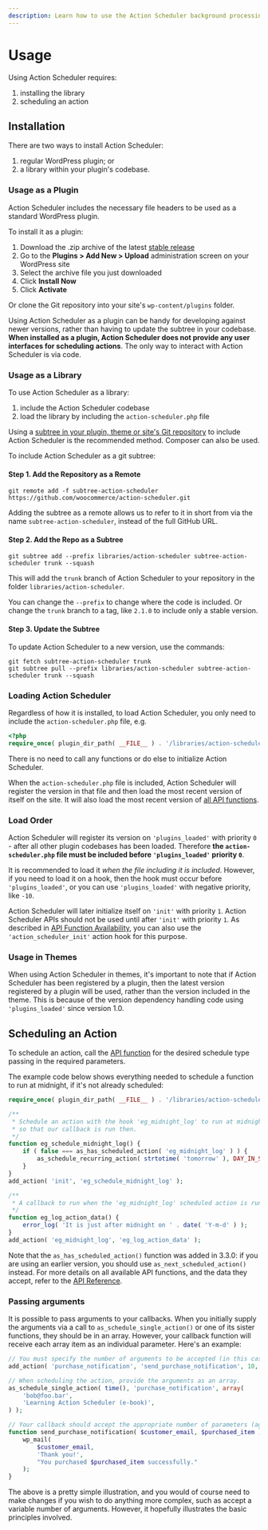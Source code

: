 ```yaml
---
description: Learn how to use the Action Scheduler background processing job queue for WordPress in your WordPress plugin.
---
```

# Usage

Using Action Scheduler requires:

1. installing the library
1. scheduling an action

## Installation

There are two ways to install Action Scheduler:

1. regular WordPress plugin; or
1. a library within your plugin's codebase.

### Usage as a Plugin

Action Scheduler includes the necessary file headers to be used as a standard WordPress plugin.

To install it as a plugin:

1. Download the .zip archive of the latest [stable release](https://github.com/woocommerce/action-scheduler/releases)
1. Go to the **Plugins > Add New > Upload** administration screen on your WordPress site
1. Select the archive file you just downloaded
1. Click **Install Now**
1. Click **Activate**

Or clone the Git repository into your site's `wp-content/plugins` folder.

Using Action Scheduler as a plugin can be handy for developing against newer versions, rather than having to update the subtree in your codebase. **When installed as a plugin, Action Scheduler does not provide any user interfaces for scheduling actions**. The only way to interact with Action Scheduler is via code.

### Usage as a Library

To use Action Scheduler as a library:

1. include the Action Scheduler codebase
1. load the library by including the `action-scheduler.php` file

Using a [subtree in your plugin, theme or site's Git repository](https://www.atlassian.com/blog/git/alternatives-to-git-submodule-git-subtree) to include Action Scheduler is the recommended method. Composer can also be used.

To include Action Scheduler as a git subtree:

#### Step 1. Add the Repository as a Remote

```
git remote add -f subtree-action-scheduler https://github.com/woocommerce/action-scheduler.git
```

Adding the subtree as a remote allows us to refer to it in short from via the name `subtree-action-scheduler`, instead of the full GitHub URL.

#### Step 2. Add the Repo as a Subtree

```
git subtree add --prefix libraries/action-scheduler subtree-action-scheduler trunk --squash
```

This will add the `trunk` branch of Action Scheduler to your repository in the folder `libraries/action-scheduler`.

You can change the `--prefix` to change where the code is included. Or change the `trunk` branch to a tag, like `2.1.0` to include only a stable version.

#### Step 3. Update the Subtree

To update Action Scheduler to a new version, use the commands:

```
git fetch subtree-action-scheduler trunk
git subtree pull --prefix libraries/action-scheduler subtree-action-scheduler trunk --squash
```

### Loading Action Scheduler

Regardless of how it is installed, to load Action Scheduler, you only need to include the `action-scheduler.php` file, e.g.

```php
<?php
require_once( plugin_dir_path( __FILE__ ) . '/libraries/action-scheduler/action-scheduler.php' );
```

There is no need to call any functions or do else to initialize Action Scheduler.

When the `action-scheduler.php` file is included, Action Scheduler will register the version in that file and then load the most recent version of itself on the site. It will also load the most recent version of [all API functions](https://actionscheduler.org/api/).

### Load Order

Action Scheduler will register its version on `'plugins_loaded'` with priority `0` - after all other plugin codebases has been loaded. Therefore **the `action-scheduler.php` file must be included before `'plugins_loaded'` priority `0`**.

It is recommended to load it _when the file including it is included_. However, if you need to load it on a hook, then the hook must occur before `'plugins_loaded'`, or you can use `'plugins_loaded'` with negative priority, like `-10`.

Action Scheduler will later initialize itself on `'init'` with priority `1`.  Action Scheduler APIs should not be used until after `'init'` with priority `1`. As described in [API Function Availability](/api/#api-function-availability), you can also use the `'action_scheduler_init'` action hook for this purpose.

### Usage in Themes

When using Action Scheduler in themes, it's important to note that if Action Scheduler has been registered by a plugin, then the latest version registered by a plugin will be used, rather than the version included in the theme. This is because of the version dependency handling code using `'plugins_loaded'` since version 1.0.

## Scheduling an Action

To schedule an action, call the [API function](/api/) for the desired schedule type passing in the required parameters.

The example code below shows everything needed to schedule a function to run at midnight, if it's not already scheduled:

```php
require_once( plugin_dir_path( __FILE__ ) . '/libraries/action-scheduler/action-scheduler.php' );

/**
 * Schedule an action with the hook 'eg_midnight_log' to run at midnight each day
 * so that our callback is run then.
 */
function eg_schedule_midnight_log() {
	if ( false === as_has_scheduled_action( 'eg_midnight_log' ) ) {
		as_schedule_recurring_action( strtotime( 'tomorrow' ), DAY_IN_SECONDS, 'eg_midnight_log', array(), '', true );
	}
}
add_action( 'init', 'eg_schedule_midnight_log' );

/**
 * A callback to run when the 'eg_midnight_log' scheduled action is run.
 */
function eg_log_action_data() {
	error_log( 'It is just after midnight on ' . date( 'Y-m-d' ) );
}
add_action( 'eg_midnight_log', 'eg_log_action_data' );
```

Note that the `as_has_scheduled_action()` function was added in 3.3.0: if you are using an earlier version, you should use `as_next_scheduled_action()` instead. For more details on all available API functions, and the data they accept, refer to the [API Reference](/api/).

### Passing arguments

It is possible to pass arguments to your callbacks. When you initially supply the arguments via a call to `as_schedule_single_action()` or one of its sister functions, they should be in an array. However, your callback function will receive each array item as an individual parameter. Here's an example:

```php
// You must specify the number of arguments to be accepted (in this case, 2).
add_action( 'purchase_notification', 'send_purchase_notification', 10, 2 );

// When scheduling the action, provide the arguments as an array.
as_schedule_single_action( time(), 'purchase_notification', array(
    'bob@foo.bar',
    'Learning Action Scheduler (e-book)',
) );

// Your callback should accept the appropriate number of parameters (again, in this case, 2).
function send_purchase_notification( $customer_email, $purchased_item ) {
    wp_mail( 
        $customer_email,
        'Thank you!',
        "You purchased $purchased_item successfully."
    );
}
```

The above is a pretty simple illustration, and you would of course need to make changes if you wish to do anything more complex, such as accept a variable number of arguments. However, it hopefully illustrates the basic principles involved.
